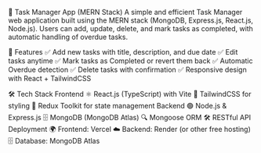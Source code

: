 📝 Task Manager App (MERN Stack)
A simple and efficient Task Manager web application built using the MERN stack (MongoDB, Express.js, React.js, Node.js). Users can add, update, delete, and mark tasks as completed, with automatic handling of overdue tasks.

🚀 Features
✅ Add new tasks with title, description, and due date
✅ Edit tasks anytime
✅ Mark tasks as Completed or revert them back
✅ Automatic Overdue detection
✅ Delete tasks with confirmation
✅ Responsive design with React + TailwindCSS

🛠 Tech Stack
Frontend
⚛️ React.js (TypeScript) with Vite
🎨 TailwindCSS for styling
🔄 Redux Toolkit for state management
Backend
🟢 Node.js & Express.js
🗄 MongoDB (MongoDB Atlas)
🔍 Mongoose ORM
🛠 RESTful API
Deployment
🌍 Frontend: Vercel
☁️ Backend: Render (or other free hosting)
🗄 Database: MongoDB Atlas
